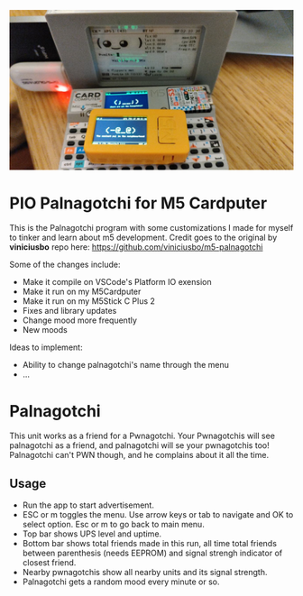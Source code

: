 ![Palnagotchi](https://github.com/sduenasg/pio_palnagotchi/blob/main/pwns2.jpg?raw=true)

# PIO Palnagotchi for M5 Cardputer

This is the Palnagotchi program with some customizations I made for myself to tinker and learn about m5 development. Credit goes to the original by **viniciusbo** repo here: https://github.com/viniciusbo/m5-palnagotchi

Some of the changes include:
- Make it compile on VSCode's Platform IO exension
- Make it run on my M5Cardputer
- Make it run on my M5Stick C Plus 2
- Fixes and library updates
- Change mood more frequently
- New moods

Ideas to implement:
- Ability to change palnagotchi's name through the menu
- ...

# Palnagotchi

This unit works as a friend for a Pwnagotchi. Your Pwnagotchis will see palnagotchi as a friend, and palnagotchi will se your pwnagotchis too! Palnagotchi can't PWN though, and he complains about it all the time.

## Usage

- Run the app to start advertisement.
- ESC or m toggles the menu. Use arrow keys or tab to navigate and OK to select option. Esc or m to go back to main menu.
- Top bar shows UPS level and uptime.
- Bottom bar shows total friends made in this run, all time total friends between parenthesis (needs EEPROM) and signal strengh indicator of closest friend.
- Nearby pwnagotchis show all nearby units and its signal strength.
- Palnagotchi gets a random mood every minute or so.

